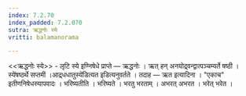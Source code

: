 ```yaml
---
index: 7.2.70
index_padded: 7.2.070
sutra: ऋद्धनोः स्ये
vritti: balamanorama

---
```

<<ऋद्धनोः स्ये>> - लृटि स्ये इण्निषेधे प्राप्ते —  ऋद्धनोः । ऋत् हन् अनयोद्र्वन्द्वात्पञ्चम्यर्ते षष्ठी ।स्ये॑षष्ठर्थे सप्तमी ।आद्र्धधातुस्ये॑डित्यत इडित्यनुवर्तते । तदाह — ऋत इत्यादिना । "एकाच" इतीणनिषेधस्यापवादः । भरिष्यतीति । भरिष्यते । भरतु भरताम् । अभरत् अभरत । भरेत् भरेत । 